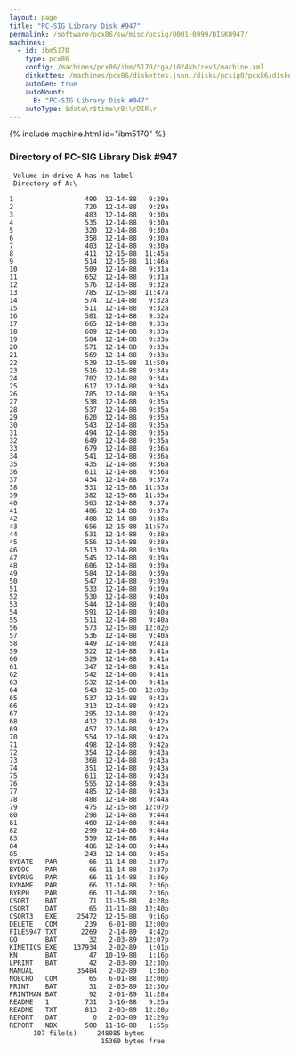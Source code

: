 ```yaml
---
layout: page
title: "PC-SIG Library Disk #947"
permalink: /software/pcx86/sw/misc/pcsig/0001-0999/DISK0947/
machines:
  - id: ibm5170
    type: pcx86
    config: /machines/pcx86/ibm/5170/cga/1024kb/rev3/machine.xml
    diskettes: /machines/pcx86/diskettes.json,/disks/pcsig0/pcx86/diskettes.json
    autoGen: true
    autoMount:
      B: "PC-SIG Library Disk #947"
    autoType: $date\r$time\rB:\rDIR\r
---
```


{% include machine.html id="ibm5170" %}

### Directory of PC-SIG Library Disk #947

     Volume in drive A has no label
     Directory of A:\

    1                  490  12-14-88   9:29a
    2                  720  12-14-88   9:29a
    3                  483  12-14-88   9:30a
    4                  535  12-14-88   9:30a
    5                  320  12-14-88   9:30a
    6                  358  12-14-88   9:30a
    7                  403  12-14-88   9:30a
    8                  411  12-15-88  11:45a
    9                  514  12-15-88  11:46a
    10                 509  12-14-88   9:31a
    11                 652  12-14-88   9:31a
    12                 576  12-14-88   9:32a
    13                 785  12-15-88  11:47a
    14                 574  12-14-88   9:32a
    15                 511  12-14-88   9:32a
    16                 581  12-14-88   9:32a
    17                 665  12-14-88   9:33a
    18                 609  12-14-88   9:33a
    19                 584  12-14-88   9:33a
    20                 571  12-14-88   9:33a
    21                 569  12-14-88   9:33a
    22                 539  12-15-88  11:50a
    23                 516  12-14-88   9:34a
    24                 702  12-14-88   9:34a
    25                 617  12-14-88   9:34a
    26                 785  12-14-88   9:35a
    27                 538  12-14-88   9:35a
    28                 537  12-14-88   9:35a
    29                 620  12-14-88   9:35a
    30                 543  12-14-88   9:35a
    31                 494  12-14-88   9:35a
    32                 649  12-14-88   9:35a
    33                 679  12-14-88   9:36a
    34                 541  12-14-88   9:36a
    35                 435  12-14-88   9:36a
    36                 611  12-14-88   9:36a
    37                 434  12-14-88   9:37a
    38                 531  12-15-88  11:53a
    39                 382  12-15-88  11:55a
    40                 563  12-14-88   9:37a
    41                 406  12-14-88   9:37a
    42                 408  12-14-88   9:38a
    43                 656  12-15-88  11:57a
    44                 531  12-14-88   9:38a
    45                 556  12-14-88   9:38a
    46                 513  12-14-88   9:39a
    47                 545  12-14-88   9:39a
    48                 606  12-14-88   9:39a
    49                 584  12-14-88   9:39a
    50                 547  12-14-88   9:39a
    51                 533  12-14-88   9:39a
    52                 530  12-14-88   9:40a
    53                 544  12-14-88   9:40a
    54                 591  12-14-88   9:40a
    55                 511  12-14-88   9:40a
    56                 573  12-15-88  12:02p
    57                 536  12-14-88   9:40a
    58                 449  12-14-88   9:41a
    59                 522  12-14-88   9:41a
    60                 529  12-14-88   9:41a
    61                 347  12-14-88   9:41a
    62                 542  12-14-88   9:41a
    63                 532  12-14-88   9:41a
    64                 543  12-15-88  12:03p
    65                 537  12-14-88   9:42a
    66                 313  12-14-88   9:42a
    67                 295  12-14-88   9:42a
    68                 412  12-14-88   9:42a
    69                 457  12-14-88   9:42a
    70                 554  12-14-88   9:42a
    71                 498  12-14-88   9:42a
    72                 354  12-14-88   9:43a
    73                 368  12-14-88   9:43a
    74                 351  12-14-88   9:43a
    75                 611  12-14-88   9:43a
    76                 555  12-14-88   9:43a
    77                 485  12-14-88   9:43a
    78                 488  12-14-88   9:44a
    79                 475  12-15-88  12:07p
    80                 298  12-14-88   9:44a
    81                 460  12-14-88   9:44a
    82                 299  12-14-88   9:44a
    83                 559  12-14-88   9:44a
    84                 486  12-14-88   9:44a
    85                 243  12-14-88   9:45a
    BYDATE   PAR        66  11-14-88   2:37p
    BYDOC    PAR        66  11-14-88   2:37p
    BYDRUG   PAR        66  11-14-88   2:36p
    BYNAME   PAR        66  11-14-88   2:36p
    BYRPH    PAR        66  11-14-88   2:36p
    CSORT    BAT        71  11-15-88   4:28p
    CSORT    DAT        65  11-11-88  12:40p
    CSORT3   EXE     25472  12-15-88   9:16p
    DELETE   COM       239   6-01-88  12:00p
    FILES947 TXT      2269   2-14-89   4:42p
    GO       BAT        32   2-03-89  12:07p
    KINETICS EXE    137934   2-02-89   1:01p
    KN       BAT        47  10-19-88   1:16p
    LPRINT   BAT        42   2-03-89  12:30p
    MANUAL           35484   2-02-89   1:36p
    NOECHO   COM        65   6-01-88  12:00p
    PRINT    BAT        31   2-03-89  12:30p
    PRINTMAN BAT        92   2-01-89  11:28a
    README   1         731   3-16-88   9:25a
    README   TXT       813   2-03-89  12:28p
    REPORT   DAT         0   2-03-89  12:29p
    REPORT   NDX       500  11-16-88   1:55p
          107 file(s)     248085 bytes
                           15360 bytes free
